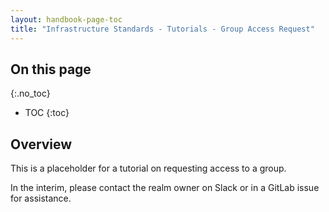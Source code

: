 ```yaml
---
layout: handbook-page-toc
title: "Infrastructure Standards - Tutorials - Group Access Request"
---
```


## On this page
{:.no_toc}

- TOC
{:toc}

## Overview

This is a placeholder for a tutorial on requesting access to a group.

In the interim, please contact the realm owner on Slack or in a GitLab issue for assistance.
